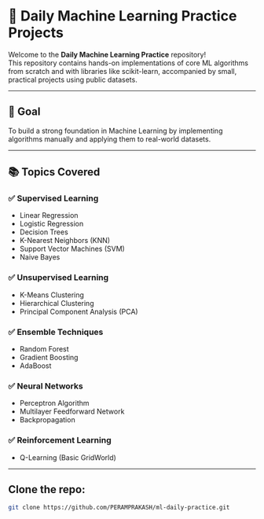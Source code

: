 # 🧠 Daily Machine Learning Practice Projects

Welcome to the **Daily Machine Learning Practice** repository!  
This repository contains hands-on implementations of core ML algorithms from scratch and with libraries like scikit-learn, accompanied by small, practical projects using public datasets.

---
## 📌 Goal
To build a strong foundation in Machine Learning by implementing algorithms manually and applying them to real-world datasets.

---
## 📚 Topics Covered

### ✅ Supervised Learning
- Linear Regression
- Logistic Regression
- Decision Trees
- K-Nearest Neighbors (KNN)
- Support Vector Machines (SVM)
- Naive Bayes

### ✅ Unsupervised Learning
- K-Means Clustering
- Hierarchical Clustering
- Principal Component Analysis (PCA)

### ✅ Ensemble Techniques
- Random Forest
- Gradient Boosting
- AdaBoost

### ✅ Neural Networks
- Perceptron Algorithm
- Multilayer Feedforward Network
- Backpropagation

### ✅ Reinforcement Learning
- Q-Learning (Basic GridWorld)

---

## Clone the repo:
```bash
git clone https://github.com/PERAMPRAKASH/ml-daily-practice.git




